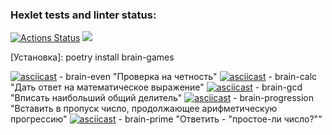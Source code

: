 ### Hexlet tests and linter status:
[![Actions Status](https://github.com/Oleg14U/python-project-49/workflows/hexlet-check/badge.svg)](https://github.com/Oleg14U/python-project-49/actions)
<a href="https://codeclimate.com/github/Oleg14U/python-project-49/maintainability"><img src="https://api.codeclimate.com/v1/badges/6f83138426e4c233b3cb/maintainability" /></a>

[Установка]:
poetry install brain-games

[![asciicast](https://asciinema.org/a/BgMbSY4zl8El94LUX9iQkaXEX.svg)](https://asciinema.org/a/BgMbSY4zl8El94LUX9iQkaXEX) - brain-even "Проверка на четность"
[![asciicast](https://asciinema.org/a/ZOHoZ6XB4TTTxQCVBNzhOBOxV.svg)](https://asciinema.org/a/ZOHoZ6XB4TTTxQCVBNzhOBOxV) - brain-calc "Дать ответ на математическое выражение"
[![asciicast](https://asciinema.org/a/iiZY6d0sekA47Sw7cqiXLiEV2.svg)](https://asciinema.org/a/iiZY6d0sekA47Sw7cqiXLiEV2) - brain-gcd "Вписать наибольший общий делитель"
[![asciicast](https://asciinema.org/a/uHhnjBy8VrMryxRRrWjCVqULd.svg)](https://asciinema.org/a/uHhnjBy8VrMryxRRrWjCVqULd) - brain-progression "Вставить в пропуск число, продолжающее арифметическую прогрессию"
[![asciicast](https://asciinema.org/a/VJ8GQn58E69PTv7OLwpmbN8IO.svg)](https://asciinema.org/a/VJ8GQn58E69PTv7OLwpmbN8IO) - brain-prime "Ответить - "простое-ли число?""


